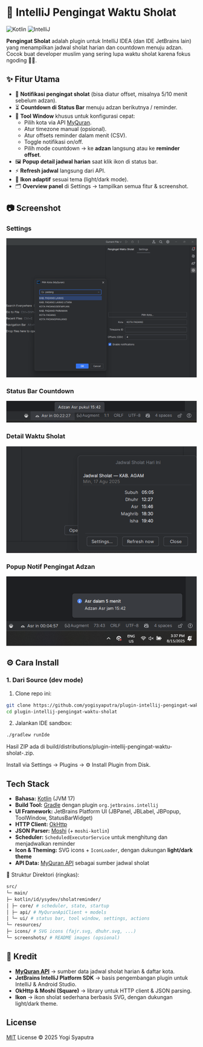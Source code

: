 # 🕌 IntelliJ Pengingat Waktu Sholat


![Kotlin](https://img.shields.io/badge/kotlin-1.9-blue?logo=kotlin)
![IntelliJ](https://img.shields.io/badge/intellij-2024.2+-brightgreen?logo=intellij-idea)

**Pengingat Sholat** adalah plugin untuk IntelliJ IDEA (dan IDE JetBrains lain) yang menampilkan jadwal sholat harian dan countdown menuju adzan.  
Cocok buat developer muslim yang sering lupa waktu sholat karena fokus ngoding 👨‍💻.
## ✨ Fitur Utama

- 🔔 **Notifikasi pengingat sholat** (bisa diatur offset, misalnya 5/10 menit sebelum adzan).
- ⏳ **Countdown di Status Bar** menuju adzan berikutnya / reminder.
- 📌 **Tool Window** khusus untuk konfigurasi cepat:
    - Pilih kota via API [MyQuran](https://api.myquran.com/).
    - Atur timezone manual (opsional).
    - Atur offsets reminder dalam menit (CSV).
    - Toggle notifikasi on/off.
    - Pilih mode countdown → ke **adzan** langsung atau ke **reminder offset**.
- 🖼️ **Popup detail jadwal harian** saat klik ikon di status bar.
- ⚡ **Refresh jadwal** langsung dari API.
- 🎨 **Ikon adaptif** sesuai tema (light/dark mode).
- 🗂️ **Overview panel** di Settings → tampilkan semua fitur & screenshot.
## 📷 Screenshot

### Settings
![statusbar](src/main/resources/screenshots/config.png)

### Status Bar Countdown
![statusbar](src/main/resources/screenshots/statusbar.png)

### Detail Waktu Sholat
![popup](src/main/resources/screenshots/detail-waktu-sholat.png)

### Popup Notif Pengingat Adzan
![popup](src/main/resources/screenshots/popup.png)

## ⚙️ Cara Install

### 1. Dari Source (dev mode)
1. Clone repo ini:

```bash
git clone https://github.com/yogisyaputra/plugin-intellij-pengingat-waktu-sholat.git
cd plugin-intellij-pengingat-waktu-sholat
```
2. Jalankan IDE sandbox:
```bash
./gradlew runIde
```
Hasil ZIP ada di build/distributions/plugin-intellij-pengingat-waktu-sholat-<versi>.zip.

Install via Settings → Plugins → ⚙ Install Plugin from Disk.
## Tech Stack

- **Bahasa:** [Kotlin](https://kotlinlang.org/) (JVM 17)
- **Build Tool:** [Gradle](https://gradle.org/) dengan plugin `org.jetbrains.intellij`
- **UI Framework:** JetBrains Platform UI (JBPanel, JBLabel, JBPopup, ToolWindow, StatusBarWidget)
- **HTTP Client:** [OkHttp](https://square.github.io/okhttp/)
- **JSON Parser:** [Moshi](https://github.com/square/moshi) (+ `moshi-kotlin`)
- **Scheduler:** `ScheduledExecutorService` untuk menghitung dan menjadwalkan reminder
- **Icon & Theming:** SVG icons + `IconLoader`, dengan dukungan **light/dark theme**
- **API Data:** [MyQuran API](https://api.myquran.com/) sebagai sumber jadwal sholat

📂 Struktur Direktori (ringkas):
```bash
src/
└─ main/
├─ kotlin/id/ysydev/sholatreminder/
│ ├─ core/ # scheduler, state, startup
│ ├─ api/ # MyQuranApiClient + models
│ └─ ui/ # status bar, tool window, settings, actions
└─ resources/
├─ icons/ # SVG icons (fajr.svg, dhuhr.svg, ...)
└─ screenshots/ # README images (opsional)
```

## 🙏 Kredit

- **[MyQuran API](https://api.myquran.com/)** → sumber data jadwal sholat harian & daftar kota.
- **JetBrains IntelliJ Platform SDK** → basis pengembangan plugin untuk IntelliJ & Android Studio.
- **OkHttp & Moshi (Square)** → library untuk HTTP client & JSON parsing.
- **Ikon** → ikon sholat sederhana berbasis SVG, dengan dukungan light/dark theme.
## License

[MIT](https://choosealicense.com/licenses/mit/) License © 2025 Yogi Syaputra

